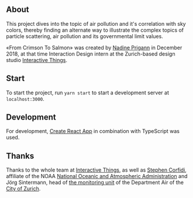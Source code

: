 ## About

This project dives into the topic of air pollution and it's correlation with sky colors, thereby finding an alternate way to illustrate the complex topics of particle scattering, air pollution and its governmental limit values.

«From Crimson To Salmon» was created by [Nadine Prigann](http://nadineprigann.de/) in December 2018, at that time Interaction Design intern at the Zurich-based design studio [Interactive Things](https://www.interactivethings.com/). 


## Start

To start the project, run `yarn start` to start a development server at `localhost:3000`.


## Development 

For development, [Create React App](https://github.com/facebookincubator/create-react-app) in combination with TypeScript was used.


## Thanks

Thanks to the whole team at [Interactive Things](https://www.interactivethings.com/), as well as [Stephen Corfidi](https://www.linkedin.com/in/stephen-corfidi-7240623b), affiliate of the NOAA [National Oceanic and Atmospheric Administration](https://www.noaa.gov/) and Jörg Sintermann, head of [the monitoring unit](https://awel.zh.ch/internet/baudirektion/awel/de/ueber_uns/organisation/lufthygiene.html) of the Department Air of the [City of Zurich](https://www.zh.ch/internet/de/home.html#news).
